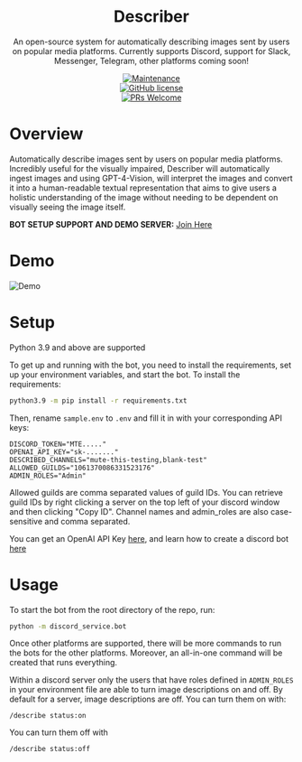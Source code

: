 <h1 align="center">Describer</h1>
<p align="center">An open-source system for automatically describing images sent by users on popular media platforms. Currently supports Discord, support for Slack, Messenger, Telegram, other platforms coming soon!

<center>

[![Maintenance](https://img.shields.io/badge/Maintained%3F-yes-green.svg)](https://GitHub.com/Kav-K/Describer/graphs/commit-activity)  
[![GitHub license](https://img.shields.io/github/license/Kav-K/Describer)](https://github.com/Kav-K/Describer/blob/main/LICENSE)  
[![PRs Welcome](https://img.shields.io/badge/PRs-welcome-brightgreen.svg?style=flat-square)](http://makeapullrequest.com)

</center>

# Overview
Automatically describe images sent by users on popular media platforms. Incredibly useful for the visually impaired, Describer will automatically ingest images and using GPT-4-Vision, will interpret the images and convert it into a human-readable textual representation that aims to give users a holistic understanding of the image without needing to be dependent on visually seeing the image itself.

**BOT SETUP SUPPORT AND DEMO SERVER:** [Join Here](https://discord.gg/WvAHXDMS7Q)

# Demo
![Demo](https://im2.ezgif.com/tmp/ezgif-2-9f66aa0e73.gif)

# Setup
Python 3.9 and above are supported

To get up and running with the bot, you need to install the requirements, set up your environment variables, and start the bot.
To install the requirements:
```bash
python3.9 -m pip install -r requirements.txt
```

Then, rename `sample.env` to `.env` and fill it in with your corresponding API keys:
```dotenv
DISCORD_TOKEN="MTE....."
OPENAI_API_KEY="sk-......."
DESCRIBED_CHANNELS="mute-this-testing,blank-test"
ALLOWED_GUILDS="1061370086331523176"
ADMIN_ROLES="Admin"
```
Allowed guilds are comma separated values of guild IDs. You can retrieve guild IDs by right clicking a server on the top left of your discord window and then clicking "Copy ID". Channel names and admin_roles are also case-sensitive and comma separated.

You can get an OpenAI API Key [here](https://help.openai.com/en/articles/4936850-where-do-i-find-my-api-key), and learn how to create a discord bot [here](https://www.writebots.com/discord-bot-token/)

# Usage
To start the bot from the root directory of the repo, run:
```bash
python -m discord_service.bot
```

Once other platforms are supported, there will be more commands to run the bots for the other platforms. Moreover, an all-in-one command will be created that runs everything.

Within a discord server only the users that have roles defined in `ADMIN_ROLES` in your environment file are able to turn image descriptions on and off. By default for a server, image descriptions are off. You can turn them on with:

`/describe status:on`

You can turn them off with

`/describe status:off`